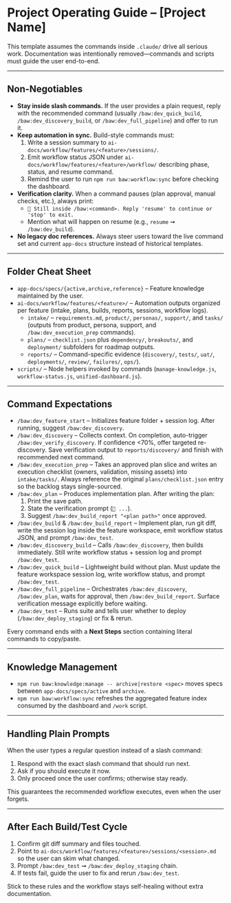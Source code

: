 # Project Operating Guide – [Project Name]

This template assumes the commands inside `.claude/` drive all serious work. Documentation was intentionally removed—commands and scripts must guide the user end-to-end.

---

## Non-Negotiables
- **Stay inside slash commands.** If the user provides a plain request, reply with the recommended command (usually `/baw:dev_quick_build`, `/baw:dev_discovery_build`, or `/baw:dev_full_pipeline`) and offer to run it.
- **Keep automation in sync.** Build-style commands must:
  1. Write a session summary to `ai-docs/workflow/features/<feature>/sessions/`.
  2. Emit workflow status JSON under `ai-docs/workflow/features/<feature>/workflow/` describing phase, status, and resume command.
  3. Remind the user to run `npm run baw:workflow:sync` before checking the dashboard.
- **Verification clarity.** When a command pauses (plan approval, manual checks, etc.), always print:
  - `🛑 Still inside /baw:<command>. Reply 'resume' to continue or 'stop' to exit.`
  - Mention what will happen on resume (e.g., `resume` ➞ `/baw:dev_build`).
- **No legacy doc references.** Always steer users toward the live command set and current `app-docs` structure instead of historical templates.

---

## Folder Cheat Sheet
- `app-docs/specs/{active,archive,reference}` – Feature knowledge maintained by the user.
- `ai-docs/workflow/features/<feature>/` – Automation outputs organized per feature (intake, plans, builds, reports, sessions, workflow logs).
  - `intake/` – `requirements.md`, `product/`, `personas/`, `support/`, and `tasks/` (outputs from product, persona, support, and `/baw:dev_execution_prep` commands).
  - `plans/` – `checklist.json` plus `dependency/`, `breakouts/`, and `deployment/` subfolders for roadmap outputs.
  - `reports/` – Command-specific evidence (`discovery/`, `tests/`, `uat/`, `deployments/`, `review/`, `failures/`, `ops/`).
- `scripts/` – Node helpers invoked by commands (`manage-knowledge.js`, `workflow-status.js`, `unified-dashboard.js`).

---

## Command Expectations
- `/baw:dev_feature_start` – Initializes feature folder + session log. After running, suggest `/baw:dev_discovery`.
- `/baw:dev_discovery` – Collects context. On completion, auto-trigger `/baw:dev_verify_discovery`. If confidence <70%, offer targeted re-discovery. Save verification output to `reports/discovery/` and finish with recommended next command.
- `/baw:dev_execution_prep` – Takes an approved plan slice and writes an execution checklist (owners, validation, missing assets) into `intake/tasks/`. Always reference the original `plans/checklist.json` entry so the backlog stays single-sourced.
- `/baw:dev_plan` – Produces implementation plan. After writing the plan:
  1. Print the save path.
  2. State the verification prompt (`🛑 ...`).
  3. Suggest `/baw:dev_build_report "<plan path>"` once approved.
- `/baw:dev_build` & `/baw:dev_build_report` – Implement plan, run git diff, write the session log inside the feature workspace, emit workflow status JSON, and prompt `/baw:dev_test`.
- `/baw:dev_discovery_build` – Calls `/baw:dev_discovery`, then builds immediately. Still write workflow status + session log and prompt `/baw:dev_test`.
- `/baw:dev_quick_build` – Lightweight build without plan. Must update the feature workspace session log, write workflow status, and prompt `/baw:dev_test`.
- `/baw:dev_full_pipeline` – Orchestrates `/baw:dev_discovery`, `/baw:dev_plan`, waits for approval, then `/baw:dev_build_report`. Surface verification message explicitly before waiting.
- `/baw:dev_test` – Runs suite and tells user whether to deploy (`/baw:dev_deploy_staging`) or fix & rerun.

Every command ends with a **Next Steps** section containing literal commands to copy/paste.

---

## Knowledge Management
- `npm run baw:knowledge:manage -- archive|restore <spec>` moves specs between `app-docs/specs/active` and `archive`.
- `npm run baw:workflow:sync` refreshes the aggregated feature index consumed by the dashboard and `/work` script.

---

## Handling Plain Prompts
When the user types a regular question instead of a slash command:
1. Respond with the exact slash command that should run next.
2. Ask if you should execute it now.
3. Only proceed once the user confirms; otherwise stay ready.

This guarantees the recommended workflow executes, even when the user forgets.

---

## After Each Build/Test Cycle
1. Confirm git diff summary and files touched.
2. Point to `ai-docs/workflow/features/<feature>/sessions/<session>.md` so the user can skim what changed.
3. Prompt `/baw:dev_test` ➞ `/baw:dev_deploy_staging` chain.
4. If tests fail, guide the user to fix and rerun `/baw:dev_test`.

Stick to these rules and the workflow stays self-healing without extra documentation.
